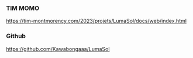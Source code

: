 ### TIM MOMO
https://tim-montmorency.com/2023/projets/LumaSol/docs/web/index.html
### Github
https://github.com/Kawabongaaa/LumaSol
